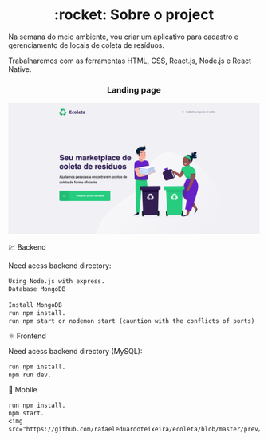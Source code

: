 <h1 align="center">
 :rocket: Sobre o project
</h1>

Na semana do meio ambiente, vou criar um aplicativo para cadastro e gerenciamento de locais de coleta de resíduos. 

Trabalharemos com as ferramentas HTML, CSS, React.js, Node.js e React Native.

<h3 align="center">
 Landing page
</h3>
<img src="https://github.com/rafaeleduardoteixeira/ecoleta/blob/master/prev/prev-main.png"/>
<br/>


💹 Backend

Need acess backend directory:

    Using Node.js with express.
    Database MongoDB

    Install MongoDB
    run npm install. 
    run npm start or nodemon start (cauntion with the conflicts of ports)

⚛️  Frontend

Need acess backend directory (MySQL):

    run npm install. 
    npm run dev. 
    
   
📱 Mobile

    run npm install. 
    npm start.
    <img src="https://github.com/rafaeleduardoteixeira/ecoleta/blob/master/prev/RPReplay_Final1591477347.MP4"/>
    
